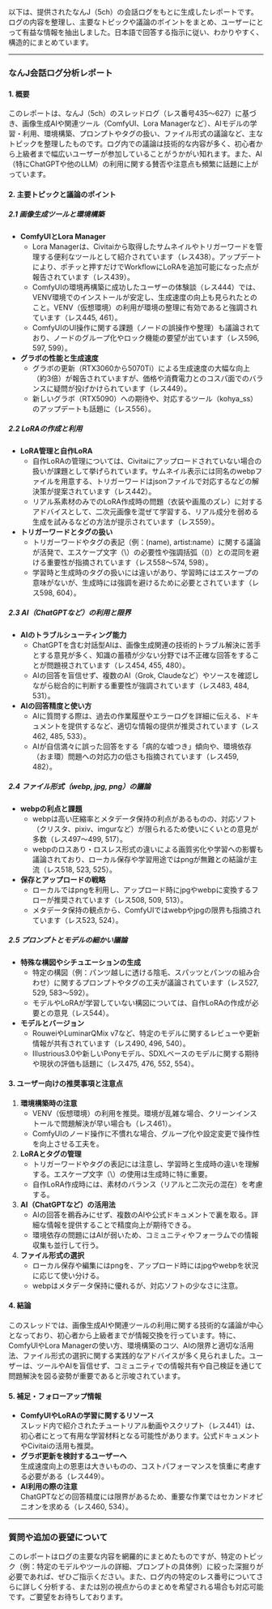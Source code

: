 以下は、提供されたなんJ（5ch）の会話ログをもとに生成したレポートです。ログの内容を整理し、主要なトピックや議論のポイントをまとめ、ユーザーにとって有益な情報を抽出しました。日本語で回答する指示に従い、わかりやすく、構造的にまとめています。

---

### なんJ会話ログ分析レポート

#### 1. 概要
このレポートは、なんJ（5ch）のスレッドログ（レス番号435～627）に基づき、画像生成AIや関連ツール（ComfyUI、Lora Managerなど）、AIモデルの学習・利用、環境構築、プロンプトやタグの扱い、ファイル形式の議論など、主なトピックを整理したものです。ログ内での議論は技術的な内容が多く、初心者から上級者まで幅広いユーザーが参加していることがうかがい知れます。また、AI（特にChatGPTや他のLLM）の利用に関する賛否や注意点も頻繁に話題に上がっています。

#### 2. 主要トピックと議論のポイント

##### 2.1 画像生成ツールと環境構築
- **ComfyUIとLora Manager**  
  - Lora Managerは、Civitaiから取得したサムネイルやトリガーワードを管理する便利なツールとして紹介されています（レス438）。アップデートにより、ポチッと押すだけでWorkflowにLoRAを追加可能になった点が報告されています（レス439）。
  - ComfyUIの環境再構築に成功したユーザーの体験談（レス444）では、VENV環境でのインストールが安定し、生成速度の向上も見られたとのこと。VENV（仮想環境）の利用が環境の整理に有効であると強調されています（レス445, 461）。
  - ComfyUIのUI操作に関する課題（ノードの誤操作や整理）も議論されており、ノードのグループ化やロック機能の要望が出ています（レス596, 597, 599）。
- **グラボの性能と生成速度**  
  - グラボの更新（RTX3060から5070Ti）による生成速度の大幅な向上（約3倍）が報告されていますが、価格や消費電力とのコスパ面でのバランスに疑問が投げかけられています（レス449）。
  - 新しいグラボ（RTX5090）への期待や、対応するツール（kohya_ss）のアップデートも話題に（レス556）。

##### 2.2 LoRAの作成と利用
- **LoRA管理と自作LoRA**  
  - 自作LoRAの管理については、Civitaiにアップロードされていない場合の扱いが課題として挙げられています。サムネイル表示には同名のwebpファイルを用意する、トリガーワードはjsonファイルで対応するなどの解決策が提案されています（レス442）。
  - リアル系素材のみでのLoRA作成時の問題（衣装や画風のズレ）に対するアドバイスとして、二次元画像を混ぜて学習する、リアル成分を弱める生成を試みるなどの方法が提示されています（レス559）。
- **トリガーワードとタグの扱い**  
  - トリガーワードやタグの表記（例：\(name\), artist:name）に関する議論が活発で、エスケープ文字（\）の必要性や強調括弧（()）との混同を避ける重要性が指摘されています（レス558～574, 598）。
  - 学習時と生成時のタグの扱いには違いがあり、学習時にはエスケープの意味がないが、生成時には強調を避けるために必要とされています（レス598, 604）。

##### 2.3 AI（ChatGPTなど）の利用と限界
- **AIのトラブルシューティング能力**  
  - ChatGPTを含む対話型AIは、画像生成関連の技術的トラブル解決に苦手とする意見が多く、知識の蓄積が少ない分野では不正確な回答をすることが問題視されています（レス454, 455, 480）。
  - AIの回答を盲信せず、複数のAI（Grok, Claudeなど）やソースを確認しながら総合的に判断する重要性が強調されています（レス483, 484, 531）。
- **AIの回答精度と使い方**  
  - AIに質問する際は、過去の作業履歴やエラーログを詳細に伝える、ドキュメントを提供するなど、適切な情報の提供が推奨されています（レス462, 485, 533）。
  - AIが自信満々に誤った回答をする「病的な嘘つき」傾向や、環境依存（おま環）問題への対応力の低さも指摘されています（レス459, 482）。

##### 2.4 ファイル形式（webp, jpg, png）の議論
- **webpの利点と課題**  
  - webpは高い圧縮率とメタデータ保持の利点があるものの、対応ソフト（クリスタ、pixiv、imgurなど）が限られるため使いにくいとの意見が多数（レス497～499, 517）。
  - webpのロスあり・ロスレス形式の違いによる画質劣化や学習への影響も議論されており、ローカル保存や学習用途ではpngが無難との結論が主流（レス518, 523, 525）。
- **保存とアップロードの戦略**  
  - ローカルではpngを利用し、アップロード時にjpgやwebpに変換するフローが推奨されています（レス508, 509, 513）。
  - メタデータ保持の観点から、ComfyUIではwebpやjpgの限界も指摘されています（レス523, 524）。

##### 2.5 プロンプトとモデルの細かい議論
- **特殊な構図やシチュエーションの生成**  
  - 特定の構図（例：パンツ越しに透ける陰毛、スパッツとパンツの組み合わせ）に関するプロンプトやタグの工夫が議論されています（レス527, 529, 583～592）。
  - モデルやLoRAが学習していない構図については、自作LoRAの作成が必要との意見（レス544）。
- **モデルとバージョン**  
  - RouweiやLuminarQMix v7など、特定のモデルに関するレビューや更新情報が共有されています（レス490, 496, 540）。
  - Illustrious3.0や新しいPonyモデル、SDXLベースのモデルに関する期待や現状の評価も話題に（レス475, 476, 552, 554）。

#### 3. ユーザー向けの推奨事項と注意点
1. **環境構築時の注意**  
   - VENV（仮想環境）の利用を推奨。環境が乱雑な場合、クリーンインストールで問題解決が早い場合も（レス461）。
   - ComfyUIのノード操作に不慣れな場合、グループ化や設定変更で操作性を向上させる工夫を。
2. **LoRAとタグの管理**  
   - トリガーワードやタグの表記には注意し、学習時と生成時の違いを理解する。エスケープ文字（\）の使用は生成時に特に重要。
   - 自作LoRA作成時には、素材のバランス（リアルと二次元の混在）を考慮する。
3. **AI（ChatGPTなど）の活用法**  
   - AIの回答を鵜呑みにせず、複数のAIや公式ドキュメントで裏を取る。詳細な情報を提供することで精度向上が期待できる。
   - 環境依存の問題にはAIが弱いため、コミュニティやフォーラムでの情報収集も並行して行う。
4. **ファイル形式の選択**  
   - ローカル保存や編集にはpngを、アップロード時にはjpgやwebpを状況に応じて使い分ける。
   - webpはメタデータ保持に優れるが、対応ソフトの少なさに注意。

#### 4. 結論
このスレッドでは、画像生成AIや関連ツールの利用に関する技術的な議論が中心となっており、初心者から上級者までが情報交換を行っています。特に、ComfyUIやLora Managerの使い方、環境構築のコツ、AIの限界と適切な活用法、ファイル形式の選択に関する実践的なアドバイスが多く見られました。ユーザーは、ツールやAIを盲信せず、コミュニティでの情報共有や自己検証を通じて問題解決を図る姿勢が重要であると示唆されています。

#### 5. 補足・フォローアップ情報
- **ComfyUIやLoRAの学習に関するリソース**  
  スレッド内で紹介されたチュートリアル動画やスクリプト（レス441）は、初心者にとって有用な学習材料となる可能性があります。公式ドキュメントやCivitaiの活用も推奨。
- **グラボ更新を検討するユーザーへ**  
  生成速度向上の恩恵は大きいものの、コストパフォーマンスを慎重に考慮する必要がある（レス449）。
- **AI利用の際の注意**  
  ChatGPTなどの回答精度には限界があるため、重要な作業ではセカンドオピニオンを求める（レス460, 534）。

---

### 質問や追加の要望について
このレポートはログの主要な内容を網羅的にまとめたものですが、特定のトピック（例：特定のモデルやツールの詳細、プロンプトの具体例）に絞った深掘りが必要であれば、ぜひご指示ください。また、ログ内の特定のレス番号についてさらに詳しく分析する、または別の視点からのまとめを希望される場合も対応可能です。ご要望をお待ちしております。